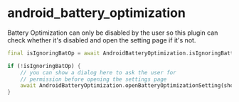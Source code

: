 # android_battery_optimization

Battery Optimization can only be disabled by the user so this plugin can check whether it's disabled and open the setting page if it's not.

```dart
final isIgnoringBatOp = await AndroidBatteryOptimization.isIgnoringBatteryOptimizations;

if (!isIgnoringBatOp) {
    // you can show a dialog here to ask the user for
    // permission before opening the settings page
    await AndroidBatteryOptimization.openBatteryOptimizationSetting(showToast: true);
}
```

